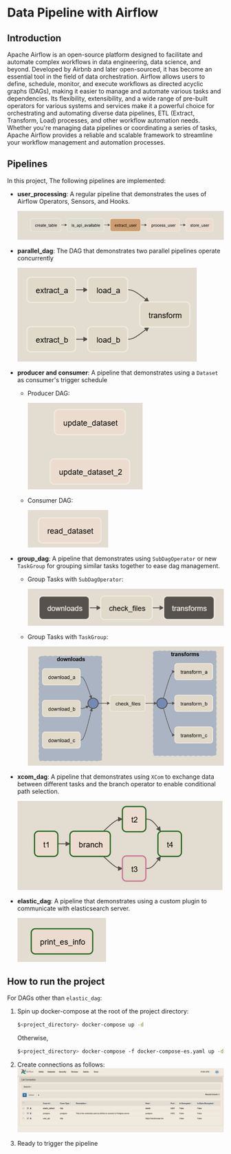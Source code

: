 # Data Pipeline with Airflow

## Introduction

Apache Airflow is an open-source platform designed to facilitate and automate complex workflows in data engineering, data science, and beyond. Developed by Airbnb and later open-sourced, it has become an essential tool in the field of data orchestration. Airflow allows users to define, schedule, monitor, and execute workflows as directed acyclic graphs (DAGs), making it easier to manage and automate various tasks and dependencies. Its flexibility, extensibility, and a wide range of pre-built operators for various systems and services make it a powerful choice for orchestrating and automating diverse data pipelines, ETL (Extract, Transform, Load) processes, and other workflow automation needs. Whether you're managing data pipelines or coordinating a series of tasks, Apache Airflow provides a reliable and scalable framework to streamline your workflow management and automation processes.


## Pipelines

In this project, The following pipelines are implemented:

  - **user_processing**: A regular pipeline that demonstrates the uses of Airflow Operators, Sensors, and Hooks.

    ![user_processing](images/user_processing.png)

  - **parallel_dag**: The DAG that demonstrates two parallel pipelines operate concurrently

    ![parallel_dag](images/parallel_dag.png)

  - **producer and consumer**: A pipeline that demonstrates using a `Dataset` as consumer's trigger schedule

    - Producer DAG:


        ![producer](images/producer.png)

    - Consumer DAG:

        ![consumer](images/consumer.png)

  - **group_dag**: A pipeline that demonstrates using `SubDagOperator` or new `TaskGroup` for grouping similar tasks together to ease dag management.

    - Group Tasks with `SubDagOperator`:

        ![group_dag_subdagoperator](images/group_dag_subdagoperator.png)

    - Group Tasks with `TaskGroup`:

        ![group_dag_taskgroup](images/group_dag_taskgroup.png)

  - **xcom_dag**: A pipeline that demonstrates using `XCom` to exchange data between different tasks and the branch operator to enable conditional path selection.

    ![xcom_dag](images/xcom_dag.png)

  - **elastic_dag**: A pipeline that demonstrates using a custom plugin to communicate with elasticsearch server.

    ![elastic_dag](images/elastic_dag.png)



## How to run the project

For DAGs other than `elastic_dag`:

1. Spin up docker-compose at the root of the project directory:

    ``` bash
    $<project_directory> docker-compose up -d
    ```

    Otherwise,

    ``` bash
    $<project_directory> docker-compose -f docker-compose-es.yaml up -d
    ```

2. Create connections as follows:
![airflow_connections](images/connections.png)

3. Ready to trigger the pipeline
